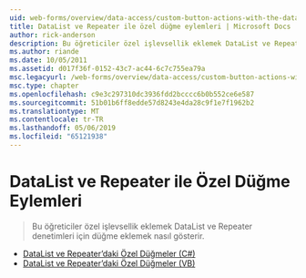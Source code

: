 ```yaml
---
uid: web-forms/overview/data-access/custom-button-actions-with-the-datalist-and-repeater/index
title: DataList ve Repeater ile özel düğme eylemleri | Microsoft Docs
author: rick-anderson
description: Bu öğreticiler özel işlevsellik eklemek DataList ve Repeater denetimleri için düğme eklemek nasıl gösterir.
ms.author: riande
ms.date: 10/05/2011
ms.assetid: d017f36f-0152-43c7-ac44-6c7c755ea79a
msc.legacyurl: /web-forms/overview/data-access/custom-button-actions-with-the-datalist-and-repeater
msc.type: chapter
ms.openlocfilehash: c9e3c297310dc3936fdd2bcccc6b0b552ce6e587
ms.sourcegitcommit: 51b01b6ff8edde57d8243e4da28c9f1e7f1962b2
ms.translationtype: MT
ms.contentlocale: tr-TR
ms.lasthandoff: 05/06/2019
ms.locfileid: "65121938"
---
```

# <a name="custom-button-actions-with-the-datalist-and-repeater"></a>DataList ve Repeater ile Özel Düğme Eylemleri

> Bu öğreticiler özel işlevsellik eklemek DataList ve Repeater denetimleri için düğme eklemek nasıl gösterir.

- [DataList ve Repeater’daki Özel Düğmeler (C#)](custom-buttons-in-the-datalist-and-repeater-cs.md)
- [DataList ve Repeater’daki Özel Düğmeler (VB)](custom-buttons-in-the-datalist-and-repeater-vb.md)

